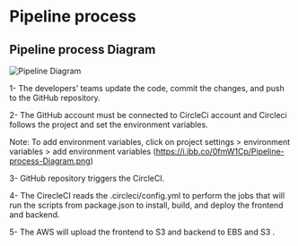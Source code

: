 
# Pipeline process

## Pipeline process Diagram
![Pipeline  Diagram](https://i.ibb.co/0fmW1Cp/Pipeline-process-Diagram.png)


1-	The developers’ teams update the code, commit the changes, and push to the GitHub repository.

2-	The GitHub account must be connected to CircleCi account and Circleci follows the project and set the environment variables.

Note: To add environment variables, click on project settings > environment variables > add environment variables
(https://i.ibb.co/0fmW1Cp/Pipeline-process-Diagram.png)


3-	GitHub repository triggers the CircleCI.

4-	The CirecleCI reads the .circleci/config.yml to perform the jobs that will run the scripts from package.json to install, build, and deploy the frontend and backend.

5-	The AWS will upload the frontend to S3 and backend to EBS and S3 . 

